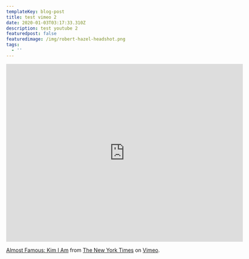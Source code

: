 ```yaml
---
templateKey: blog-post
title: test vimeo 2
date: 2020-01-03T03:17:33.310Z
description: test youtube 2
featuredpost: false
featuredimage: /img/robert-hazel-headshot.png
tags:
  - ''
---
```

<iframe src="https://player.vimeo.com/video/379879805" width="640" height="480" frameborder="0" allow="autoplay; fullscreen" allowfullscreen></iframe>
<p><a href="https://vimeo.com/379879805">Almost Famous: Kim I Am</a> from <a href="https://vimeo.com/newyorktimes">The New York Times</a> on <a href="https://vimeo.com">Vimeo</a>.</p>
